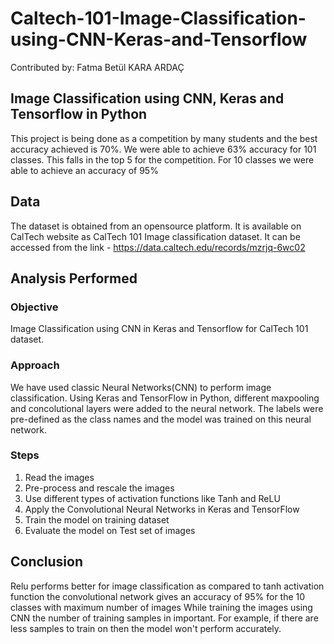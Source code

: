 # Caltech-101-Image-Classification-using-CNN-Keras-and-Tensorflow

Contributed by: Fatma Betül KARA ARDAÇ


## Image Classification using CNN, Keras and Tensorflow in Python
This project is being done as a competition by many students and the best accuracy achieved is 70%. We were able to achieve 63% accuracy for 101 classes. This falls in the top 5 for the competition. For 10 classes we were able to achieve an accuracy of 95%


## Data
The dataset is obtained from an opensource platform. It is available on CalTech website as CalTech 101 Image classification dataset. It can be accessed from the link - https://data.caltech.edu/records/mzrjq-6wc02

## Analysis Performed

### Objective
Image Classification using CNN in Keras and Tensorflow for CalTech 101 dataset.

### Approach
We have used classic Neural Networks(CNN) to perform image classification. Using Keras and TensorFlow in Python, different maxpooling and concolutional layers were added to the neural network. The labels were pre-defined as the class names and the model was trained on this neural network.

### Steps
1. Read the images
2. Pre-process and rescale the images
3. Use different types of activation functions like Tanh and ReLU
4. Apply the Convolutional Neural Networks in Keras and TensorFlow
5. Train the model on training dataset
6. Evaluate the model on Test set of images

## Conclusion
Relu performs better for image classification as compared to tanh activation function the convolutional network gives an accuracy of 95% for the 10 classes with maximum number of images While training the images using CNN the number of training samples in important. For example, if there are less samples to train on then the model won't perform accurately.
